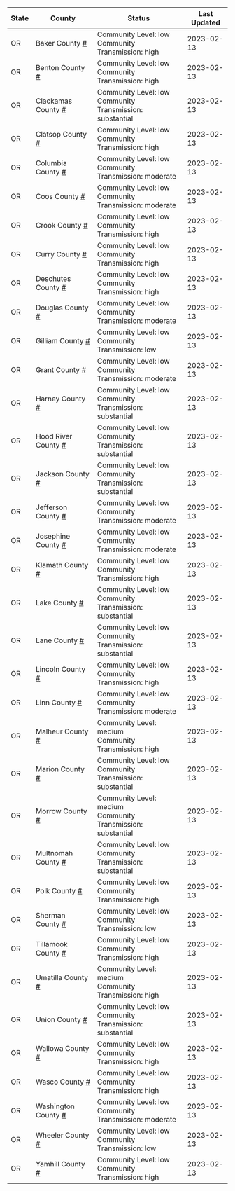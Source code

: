 State | County | Status | Last Updated
--- | --- | --- | --- 
OR | Baker County <a href="#baker_county">#</a> | <a name="baker_county"></a>Community Level: low<br/>Community Transmission: high | 2023-02-13
OR | Benton County <a href="#benton_county">#</a> | <a name="benton_county"></a>Community Level: low<br/>Community Transmission: high | 2023-02-13
OR | Clackamas County <a href="#clackamas_county">#</a> | <a name="clackamas_county"></a>Community Level: low<br/>Community Transmission: substantial | 2023-02-13
OR | Clatsop County <a href="#clatsop_county">#</a> | <a name="clatsop_county"></a>Community Level: low<br/>Community Transmission: high | 2023-02-13
OR | Columbia County <a href="#columbia_county">#</a> | <a name="columbia_county"></a>Community Level: low<br/>Community Transmission: moderate | 2023-02-13
OR | Coos County <a href="#coos_county">#</a> | <a name="coos_county"></a>Community Level: low<br/>Community Transmission: moderate | 2023-02-13
OR | Crook County <a href="#crook_county">#</a> | <a name="crook_county"></a>Community Level: low<br/>Community Transmission: high | 2023-02-13
OR | Curry County <a href="#curry_county">#</a> | <a name="curry_county"></a>Community Level: low<br/>Community Transmission: high | 2023-02-13
OR | Deschutes County <a href="#deschutes_county">#</a> | <a name="deschutes_county"></a>Community Level: low<br/>Community Transmission: high | 2023-02-13
OR | Douglas County <a href="#douglas_county">#</a> | <a name="douglas_county"></a>Community Level: low<br/>Community Transmission: moderate | 2023-02-13
OR | Gilliam County <a href="#gilliam_county">#</a> | <a name="gilliam_county"></a>Community Level: low<br/>Community Transmission: low | 2023-02-13
OR | Grant County <a href="#grant_county">#</a> | <a name="grant_county"></a>Community Level: low<br/>Community Transmission: moderate | 2023-02-13
OR | Harney County <a href="#harney_county">#</a> | <a name="harney_county"></a>Community Level: low<br/>Community Transmission: substantial | 2023-02-13
OR | Hood River County <a href="#hood_river_county">#</a> | <a name="hood_river_county"></a>Community Level: low<br/>Community Transmission: substantial | 2023-02-13
OR | Jackson County <a href="#jackson_county">#</a> | <a name="jackson_county"></a>Community Level: low<br/>Community Transmission: substantial | 2023-02-13
OR | Jefferson County <a href="#jefferson_county">#</a> | <a name="jefferson_county"></a>Community Level: low<br/>Community Transmission: moderate | 2023-02-13
OR | Josephine County <a href="#josephine_county">#</a> | <a name="josephine_county"></a>Community Level: low<br/>Community Transmission: moderate | 2023-02-13
OR | Klamath County <a href="#klamath_county">#</a> | <a name="klamath_county"></a>Community Level: low<br/>Community Transmission: high | 2023-02-13
OR | Lake County <a href="#lake_county">#</a> | <a name="lake_county"></a>Community Level: low<br/>Community Transmission: substantial | 2023-02-13
OR | Lane County <a href="#lane_county">#</a> | <a name="lane_county"></a>Community Level: low<br/>Community Transmission: substantial | 2023-02-13
OR | Lincoln County <a href="#lincoln_county">#</a> | <a name="lincoln_county"></a>Community Level: low<br/>Community Transmission: high | 2023-02-13
OR | Linn County <a href="#linn_county">#</a> | <a name="linn_county"></a>Community Level: low<br/>Community Transmission: moderate | 2023-02-13
OR | Malheur County <a href="#malheur_county">#</a> | <a name="malheur_county"></a>Community Level: medium<br/>Community Transmission: high | 2023-02-13
OR | Marion County <a href="#marion_county">#</a> | <a name="marion_county"></a>Community Level: low<br/>Community Transmission: substantial | 2023-02-13
OR | Morrow County <a href="#morrow_county">#</a> | <a name="morrow_county"></a>Community Level: medium<br/>Community Transmission: substantial | 2023-02-13
OR | Multnomah County <a href="#multnomah_county">#</a> | <a name="multnomah_county"></a>Community Level: low<br/>Community Transmission: substantial | 2023-02-13
OR | Polk County <a href="#polk_county">#</a> | <a name="polk_county"></a>Community Level: low<br/>Community Transmission: high | 2023-02-13
OR | Sherman County <a href="#sherman_county">#</a> | <a name="sherman_county"></a>Community Level: low<br/>Community Transmission: low | 2023-02-13
OR | Tillamook County <a href="#tillamook_county">#</a> | <a name="tillamook_county"></a>Community Level: low<br/>Community Transmission: high | 2023-02-13
OR | Umatilla County <a href="#umatilla_county">#</a> | <a name="umatilla_county"></a>Community Level: medium<br/>Community Transmission: high | 2023-02-13
OR | Union County <a href="#union_county">#</a> | <a name="union_county"></a>Community Level: low<br/>Community Transmission: substantial | 2023-02-13
OR | Wallowa County <a href="#wallowa_county">#</a> | <a name="wallowa_county"></a>Community Level: low<br/>Community Transmission: high | 2023-02-13
OR | Wasco County <a href="#wasco_county">#</a> | <a name="wasco_county"></a>Community Level: low<br/>Community Transmission: high | 2023-02-13
OR | Washington County <a href="#washington_county">#</a> | <a name="washington_county"></a>Community Level: low<br/>Community Transmission: moderate | 2023-02-13
OR | Wheeler County <a href="#wheeler_county">#</a> | <a name="wheeler_county"></a>Community Level: low<br/>Community Transmission: low | 2023-02-13
OR | Yamhill County <a href="#yamhill_county">#</a> | <a name="yamhill_county"></a>Community Level: low<br/>Community Transmission: high | 2023-02-13

